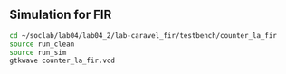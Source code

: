
## Simulation for FIR
```sh
cd ~/soclab/lab04/lab04_2/lab-caravel_fir/testbench/counter_la_fir
source run_clean
source run_sim
gtkwave counter_la_fir.vcd
```
